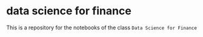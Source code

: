 # data science for finance

This is a repository for the notebooks of the class `Data Science for Finance`
